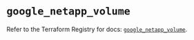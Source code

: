 # `google_netapp_volume`

Refer to the Terraform Registry for docs: [`google_netapp_volume`](https://registry.terraform.io/providers/hashicorp/google-beta/6.29.0/docs/resources/google_netapp_volume).
